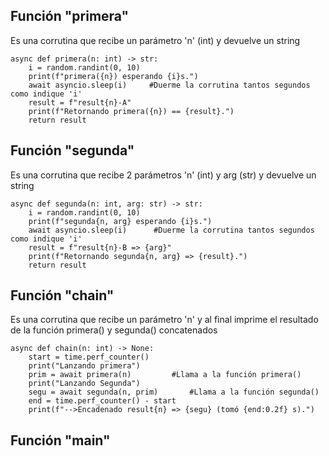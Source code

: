 ## Función "primera"

Es una corrutina que recibe un parámetro 'n' (int) y devuelve un string

```
async def primera(n: int) -> str:
    i = random.randint(0, 10)
    print(f"primera({n}) esperando {i}s.")
    await asyncio.sleep(i)     #Duerme la corrutina tantos segundos como indique 'i' 
    result = f"result{n}-A"
    print(f"Retornando primera({n}) == {result}.")
    return result
```

## Función "segunda"

Es una corrutina que recibe 2 parámetros 'n' (int) y arg (str) y devuelve un string
```
async def segunda(n: int, arg: str) -> str:
    i = random.randint(0, 10)
    print(f"segunda{n, arg} esperando {i}s.")
    await asyncio.sleep(i)      #Duerme la corrutina tantos segundos como indique 'i' 
    result = f"result{n}-B => {arg}"
    print(f"Retornando segunda{n, arg} => {result}.")
    return result
```

## Función "chain"

Es una corrutina que recibe un parámetro 'n' y al final imprime el resultado de la función
primera() y segunda() concatenados
```
async def chain(n: int) -> None:
    start = time.perf_counter()
    print("Lanzando primera")
    prim = await primera(n)         #Llama a la función primera()
    print("Lanzando Segunda")
    segu = await segunda(n, prim)       #Llama a la función segunda()
    end = time.perf_counter() - start
    print(f"-->Encadenado result{n} => {segu} (tomó {end:0.2f} s).")
```

## Función "main"

